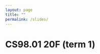 ```yaml
---
layout: page
title: ""
permalink: /slides/
---
```



# CS98.01 20F (term 1)
<!-- * [Welcome](00_welcome/) -->
<!-- * [Idea Generation](01_ideas/) -->
<!-- * [Interviews](01_interviews/) -->
<!-- * [Paper Sharing, Milestone Intro](02_paper_sharing/) -->
<!-- * [Hack-a-thing-1](02_hack-a-thing-1/) -->
<!-- https://tinyurl.com/cs98-20w-pitches -->
<!-- EE* [Pitch Intro](02_pitch_intro/) -->
<!-- EE* [milestone intro](02_milestone_intro/) (nah)-->
<!-- EE idea pitches and paper sharing -->
<!-- * [First Team Meeting](03_first-team-meeting) -->
<!-- * [Refining Ideas](04_user-personas) -->
<!-- * [Getting Started on Design](04_design) -->
<!-- * [Scaffolding Intro](05_scaffolding) -->
<!-- * [Design Feedback](05_design_feedback-first-sprint) -->
<!-- EE* [GitHub Pull Requests](05_github-prs) -->
<!-- EE* [Code Review Intro](07_code_review/) -->

<!-- # CS98.02 20S (term 2) -->
<!-- * [Welcome back!](20_welcome/) -->

<!-- * [Success Validation](24_success_validation/) -->

<!-- * [Code Review 2](22_code_review/) -->


<!-- ### Together -->
<!-- * [Sharing is Caring](30_sharing-is-caring/) -->

<!-- * [Teams, Teams, Teams](31_teamsteamsteams) -->
<!-- * [Feedback Session](33_feedback_session) -->




<!-- * [3/28 Welcome](00_welcome/) -->
<!-- * [3/28 Structure of the Internet](01_interwebs/) -->
<!-- * [3/30 HTML](02_html/) -->
<!-- * [3/30 Git](02_git/) -->
<!-- * [4/4 CSS](03_css/) -->
<!-- * [4/6 JS P1](04_js1) -->
<!-- * [4/11 JS P2](05_js2) -->
<!-- * [4/13 React and Review](06_react1) -->
<!-- * [4/18 More React](07_react  2) -->
<!-- * [4/20 Immutability, etc](08_immutable) -->
<!-- * [4/25 Routing Frontend](09_routing) -->
<!-- * [4/27 Redux](10_redux) -->
<!-- * [5/2 Pitches](11_pitches) -->
<!-- * [5/4 Databases](12_intro_to_databases) -->
<!-- * [5/9 Sessions & Auth](13_sessions_auth) -->
<!-- * [5/11 Catchup](14_catchup) -->
<!-- * [5/16 Websockets](15_websockets) -->
<!-- * [5/18 TBD]() -->
<!-- * [5/23 TBD]() -->
<!-- * [5/25 TBD]() -->
<!-- * [5/30 Wrapup](16_wrapup) -->
